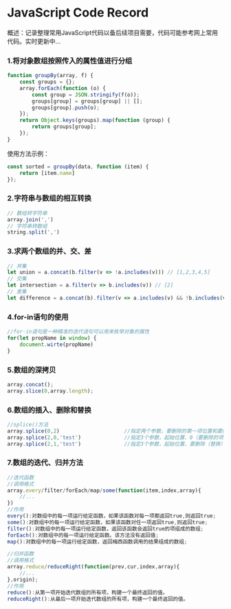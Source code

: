 JavaScript Code Record
===
概述：记录整理常用JavaScript代码以备后续项目需要，代码可能参考网上常用代码。实时更新中...

### 1.将对象数组按照传入的属性值进行分组
```javascript
function groupBy(array, f) {
    const groups = {};
    array.forEach(function (o) {
        const group = JSON.stringify(f(o));
        groups[group] = groups[group] || [];
        groups[group].push(o);
    });
    return Object.keys(groups).map(function (group) {
        return groups[group];
    });
}
```

使用方法示例：
```javascript
const sorted = groupBy(data, function (item) {
    return [item.name]
});
```

### 2.字符串与数组的相互转换
```javascript
// 数组转字符串
array.join(',')
// 字符串转数组
string.split(',')
```

### 3.求两个数组的并、交、差
```javascript
// 并集
let union = a.concat(b.filter(v => !a.includes(v))) // [1,2,3,4,5]
// 交集
let intersection = a.filter(v => b.includes(v)) // [2]
// 差集
let difference = a.concat(b).filter(v => a.includes(v) && !b.includes(v)) // [1,3]
```

### 4.for-in语句的使用
```javascript
//for-in语句是一种精准的迭代语句可以用来枚举对象的属性
for(let propName in window) {
    document.wirte(propName)
}
```

### 5.数组的深拷贝
```javascript
array.concat();
array.slice(0,array.length);
```

### 6.数组的插入、删除和替换
```javascript
//splice()方法
array.splice(0,2)                     //指定两个参数，要删除的第一项位置和要删除的项数
array.splice(2,0,'test')              //指定3个参数，起始位置、0（要删除的项数）和要插入的项
array.splice(2,1,'test')              //指定3个参数，起始位置、要删除（替换）的项数和要插入的项
```

### 7.数组的迭代、归并方法
```javascript
//迭代函数
//调用格式
array.every/filter/forEach/map/some(function(item,index,array){
    //...
})
//作用
every():对数组中的每一项运行给定函数，如果该函数对每一项都返回true,则返回true;
some():对数组中的每一项运行给定函数，如果该函数对任一项返回true,则返回true;
filter():对数组中的每一项运行给定函数，返回该函数会返回true的项组成的数组;
forEach():对数组中的每一项运行给定函数。该方法没有返回值;
map():对数组中的每一项运行给定函数，返回梅西函数调用的结果组成的数组;

//归并函数
//调用格式
array.reduce/reduceRight(function(prev,cur,index,array){
    //...
},origin);
//作用
reduce():从第一项开始迭代数组的所有项，构建一个最终返回的值。
reduceRight():从最后一项开始迭代数组的所有项，构建一个最终返回的值。
```
